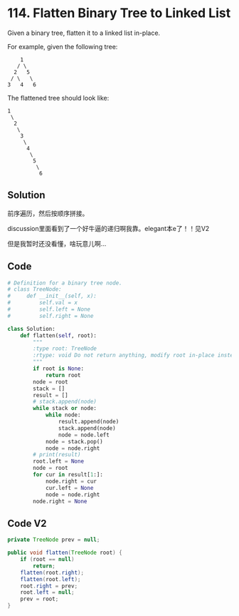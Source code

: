 # 114. Flatten Binary Tree to Linked List

Given a binary tree, flatten it to a linked list in-place.

For example, given the following tree:

```
    1
   / \
  2   5
 / \   \
3   4   6
```

The flattened tree should look like:

```
1
 \
  2
   \
    3
     \
      4
       \
        5
         \
          6
```



## Solution

前序遍历，然后按顺序拼接。

discussion里面看到了一个好牛逼的递归啊我靠。elegant本e了！！见V2

但是我暂时还没看懂，啥玩意儿啊...





## Code

```python
# Definition for a binary tree node.
# class TreeNode:
#     def __init__(self, x):
#         self.val = x
#         self.left = None
#         self.right = None

class Solution:
    def flatten(self, root):
        """
        :type root: TreeNode
        :rtype: void Do not return anything, modify root in-place instead.
        """
        if root is None:
            return root
        node = root
        stack = []
        result = []
        # stack.append(node)
        while stack or node:
            while node:
                result.append(node)
                stack.append(node)
                node = node.left
            node = stack.pop()
            node = node.right
        # print(result)
        root.left = None
        node = root
        for cur in result[1:]:
            node.right = cur
            cur.left = None
            node = node.right
        node.right = None
```



## Code V2

```java
private TreeNode prev = null;

public void flatten(TreeNode root) {
    if (root == null)
        return;
    flatten(root.right);
    flatten(root.left);
    root.right = prev;
    root.left = null;
    prev = root;
}
```



